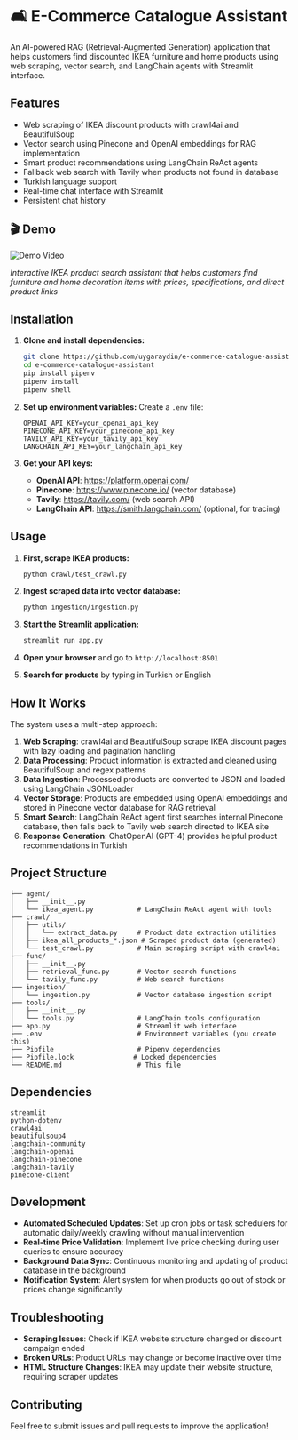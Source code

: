 # 🛋️ E-Commerce Catalogue Assistant

An AI-powered RAG (Retrieval-Augmented Generation) application that helps customers find discounted IKEA furniture and home products using web scraping, vector search, and LangChain agents with Streamlit interface.

## Features

- Web scraping of IKEA discount products with crawl4ai and BeautifulSoup
- Vector search using Pinecone and OpenAI embeddings for RAG implementation
- Smart product recommendations using LangChain ReAct agents
- Fallback web search with Tavily when products not found in database
- Turkish language support
- Real-time chat interface with Streamlit
- Persistent chat history

## 🎬 Demo

![Demo Video](./demo.gif)

*Interactive IKEA product search assistant that helps customers find furniture and home decoration items with prices, specifications, and direct product links*

## Installation

1. **Clone and install dependencies:**
   ```bash
   git clone https://github.com/uygaraydin/e-commerce-catalogue-assistant.git
   cd e-commerce-catalogue-assistant
   pip install pipenv
   pipenv install
   pipenv shell
   ```

2. **Set up environment variables:**
   Create a `.env` file:
   ```env
   OPENAI_API_KEY=your_openai_api_key
   PINECONE_API_KEY=your_pinecone_api_key
   TAVILY_API_KEY=your_tavily_api_key
   LANGCHAIN_API_KEY=your_langchain_api_key
   ```

3. **Get your API keys:**
   - **OpenAI API**: https://platform.openai.com/
   - **Pinecone**: https://www.pinecone.io/ (vector database)
   - **Tavily**: https://tavily.com/ (web search API)
   - **LangChain API**: https://smith.langchain.com/ (optional, for tracing)

## Usage

1. **First, scrape IKEA products:**
   ```bash
   python crawl/test_crawl.py
   ```

2. **Ingest scraped data into vector database:**
   ```bash
   python ingestion/ingestion.py
   ```

3. **Start the Streamlit application:**
   ```bash
   streamlit run app.py
   ```

4. **Open your browser** and go to `http://localhost:8501`

5. **Search for products** by typing in Turkish or English

## How It Works

The system uses a multi-step approach:
1. **Web Scraping**: crawl4ai and BeautifulSoup scrape IKEA discount pages with lazy loading and pagination handling
2. **Data Processing**: Product information is extracted and cleaned using BeautifulSoup and regex patterns
3. **Data Ingestion**: Processed products are converted to JSON and loaded using LangChain JSONLoader
4. **Vector Storage**: Products are embedded using OpenAI embeddings and stored in Pinecone vector database for RAG retrieval
5. **Smart Search**: LangChain ReAct agent first searches internal Pinecone database, then falls back to Tavily web search directed to IKEA site
6. **Response Generation**: ChatOpenAI (GPT-4) provides helpful product recommendations in Turkish

## Project Structure

```
├── agent/
│   ├── __init__.py
│   └── ikea_agent.py           # LangChain ReAct agent with tools
├── crawl/
│   ├── utils/
│   │   └── extract_data.py     # Product data extraction utilities
│   ├── ikea_all_products_*.json # Scraped product data (generated)
│   └── test_crawl.py           # Main scraping script with crawl4ai
├── func/
│   ├── __init__.py
│   ├── retrieval_func.py       # Vector search functions
│   └── tavily_func.py          # Web search functions
├── ingestion/
│   └── ingestion.py            # Vector database ingestion script
├── tools/
│   ├── __init__.py
│   └── tools.py                # LangChain tools configuration
├── app.py                      # Streamlit web interface
├── .env                        # Environment variables (you create this)
├── Pipfile                     # Pipenv dependencies
├── Pipfile.lock               # Locked dependencies
└── README.md                   # This file
```

## Dependencies

```
streamlit
python-dotenv
crawl4ai
beautifulsoup4
langchain-community
langchain-openai
langchain-pinecone
langchain-tavily
pinecone-client
```

## Development

- **Automated Scheduled Updates**: Set up cron jobs or task schedulers for automatic daily/weekly crawling without manual intervention
- **Real-time Price Validation**: Implement live price checking during user queries to ensure accuracy
- **Background Data Sync**: Continuous monitoring and updating of product database in the background
- **Notification System**: Alert system for when products go out of stock or prices change significantly

## Troubleshooting

- **Scraping Issues**: Check if IKEA website structure changed or discount campaign ended
- **Broken URLs**: Product URLs may change or become inactive over time
- **HTML Structure Changes**: IKEA may update their website structure, requiring scraper updates

## Contributing

Feel free to submit issues and pull requests to improve the application!
